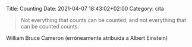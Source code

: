 Title: Counting
Date: 2021-04-07 18:43:02+02:00
Category: cita

> Not everything that counts can be counted, and not everything that can be counted counts.

William Bruce Cameron (erróneamente atribuida a Albert Einstein)




